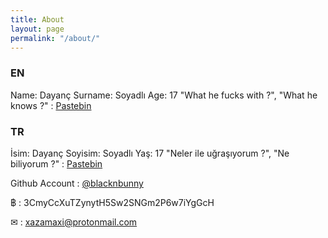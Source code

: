 ```yaml
---
title: About
layout: page
permalink: "/about/"
---
```


### EN
Name: Dayanç
Surname: Soyadlı
Age: 17
"What he fucks with ?", "What he knows ?" : [Pastebin](https://pastebin.com/Dh9eDH97)

### TR
İsim: Dayanç
Soyisim: Soyadlı
Yaş: 17
"Neler ile uğraşıyorum ?", "Ne biliyorum ?" : [Pastebin](https://pastebin.com/Dh9eDH97)

Github Account : [@blacknbunny](https://github.com/blacknbunny)

฿ : 3CmyCcXuTZynytH5Sw2SNGm2P6w7iYgGcH

✉ : xazamaxi@protonmail.com
